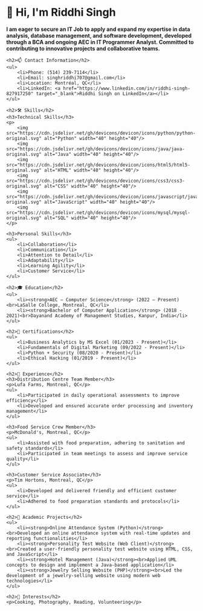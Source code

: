 
<h1>👋 Hi, I'm Riddhi Singh</h1>
    <p><strong>I am eager to secure an IT Job to apply and expand my expertise in data analysis, database management, and software development, developed through a BCA and ongoing AEC in IT Programmer Analyst. Committed to contributing to innovative projects and collaborative teams.</strong></p>

    <h2>📫 Contact Information</h2>
    <ul>
        <li>Phone: (514) 239-7114</li>
        <li>Email: singhriddhi707@gmail.com</li>
        <li>Location: Montréal, QC</li>
        <li>LinkedIn: <a href="https://www.linkedin.com/in/riddhi-singh-827917250" target="_blank">Riddhi Singh on LinkedIn</a></li>
    </ul>

    <h2>🛠 Skills</h2>
    <h3>Technical Skills</h3>
    <p>
        <img src="https://cdn.jsdelivr.net/gh/devicons/devicon/icons/python/python-original.svg" alt="Python" width="40" height="40"/>
        <img src="https://cdn.jsdelivr.net/gh/devicons/devicon/icons/java/java-original.svg" alt="Java" width="40" height="40"/>
        <img src="https://cdn.jsdelivr.net/gh/devicons/devicon/icons/html5/html5-original.svg" alt="HTML" width="40" height="40"/>
        <img src="https://cdn.jsdelivr.net/gh/devicons/devicon/icons/css3/css3-original.svg" alt="CSS" width="40" height="40"/>
        <img src="https://cdn.jsdelivr.net/gh/devicons/devicon/icons/javascript/javascript-original.svg" alt="JavaScript" width="40" height="40"/>
        <img src="https://cdn.jsdelivr.net/gh/devicons/devicon/icons/mysql/mysql-original.svg" alt="SQL" width="40" height="40"/>
    </p>

    <h3>Personal Skills</h3>
    <ul>
        <li>Collaboration</li>
        <li>Communication</li>
        <li>Attention to Detail</li>
        <li>Adaptability</li>
        <li>Learning Agility</li>
        <li>Customer Service</li>
    </ul>

    <h2>🎓 Education</h2>
    <ul>
        <li><strong>AEC – Computer Science</strong> (2022 – Present)<br>LaSalle College, Montreal, QC</li>
        <li><strong>Bachelor of Computer Application</strong> (2018 - 2021)<br>Dayanand Academy of Management Studies, Kanpur, India</li>
    </ul>

    <h2>🏅 Certifications</h2>
    <ul>
        <li>Business Analytics by MS Excel (01/2023 - Present)</li>
        <li>Fundamentals of Digital Marketing (09/2022 - Present)</li>
        <li>Python + Security (08/2020 - Present)</li>
        <li>Ethical Hacking (01/2019 - Present)</li>
    </ul>

    <h2>💼 Experience</h2>
    <h3>Distribution Centre Team Member</h3>
    <p>Lufa Farms, Montreal, QC</p>
    <ul>
        <li>Participated in daily operational assessments to improve efficiency</li>
        <li>Developed and ensured accurate order processing and inventory management</li>
    </ul>

    <h3>Food Service Crew Member</h3>
    <p>McDonald's, Montreal, QC</p>
    <ul>
        <li>Assisted with food preparation, adhering to sanitation and safety standards</li>
        <li>Participated in team meetings to assess and improve service quality</li>
    </ul>

    <h3>Customer Service Associate</h3>
    <p>Tim Hortons, Montreal, QC</p>
    <ul>
        <li>Developed and delivered friendly and efficient customer service</li>
        <li>Adhered to food preparation standards and protocols</li>
    </ul>

    <h2>📂 Academic Projects</h2>
    <ul>
        <li><strong>Online Attendance System (Python)</strong><br>Developed an online attendance system with real-time updates and reporting functionalities</li>
        <li><strong>Personality Test Website (Web Client)</strong><br>Created a user-friendly personality test website using HTML, CSS, and JavaScript</li>
        <li><strong>Hotel Management (Java)</strong><br>Applied UML concepts to design and implement a Java-based application</li>
        <li><strong>Jewelry Selling Website (PHP)</strong><br>Led the development of a jewelry-selling website using modern web technologies</li>
    </ul>

    <h2>🎯 Interests</h2>
    <p>Cooking, Photography, Reading, Volunteering</p>
